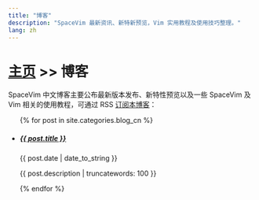 ```yaml
---
title: "博客"
description: "SpaceVim 最新资讯、新特新预览，Vim 实用教程及使用技巧整理。"
lang: zh
---
```


# [主页](../) >> 博客

SpaceVim 中文博客主要公布最新版本发布、新特性预览以及一些 SpaceVim 及 Vim
相关的使用教程，可通过 RSS [订阅本博客](../../feed.xml)：

<ul>
    {% for post in site.categories.blog_cn %}
            <li>
               <h5><a href="{{ post.url }}">{{ post.title }}</a></h5>
               <span class="post-date">{{ post.date | date_to_string }}</span>
               <p>{{ post.description | truncatewords: 100 }}</p>
            </li>
    {% endfor %}
</ul>
